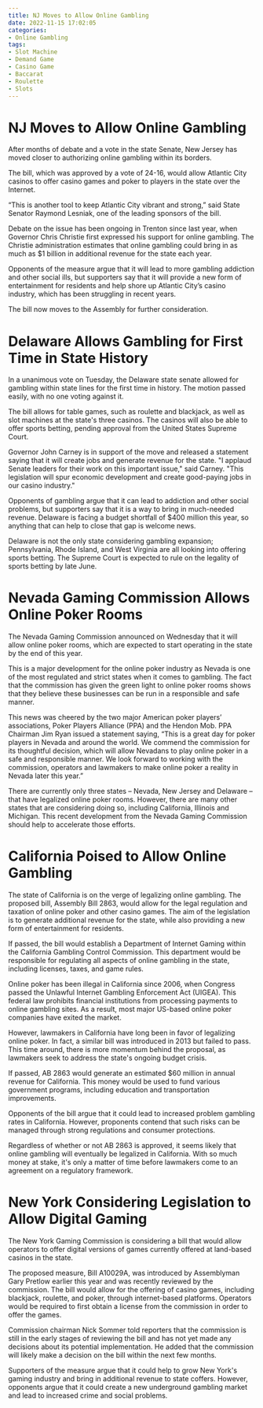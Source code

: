 ```yaml
---
title: NJ Moves to Allow Online Gambling
date: 2022-11-15 17:02:05
categories:
- Online Gambling
tags:
- Slot Machine
- Demand Game
- Casino Game
- Baccarat
- Roulette
- Slots
---
```



#  NJ Moves to Allow Online Gambling

After months of debate and a vote in the state Senate, New Jersey has moved closer to authorizing online gambling within its borders.

The bill, which was approved by a vote of 24-16, would allow Atlantic City casinos to offer casino games and poker to players in the state over the Internet.

“This is another tool to keep Atlantic City vibrant and strong,” said State Senator Raymond Lesniak, one of the leading sponsors of the bill.

Debate on the issue has been ongoing in Trenton since last year, when Governor Chris Christie first expressed his support for online gambling. The Christie administration estimates that online gambling could bring in as much as $1 billion in additional revenue for the state each year.

Opponents of the measure argue that it will lead to more gambling addiction and other social ills, but supporters say that it will provide a new form of entertainment for residents and help shore up Atlantic City’s casino industry, which has been struggling in recent years.

The bill now moves to the Assembly for further consideration.

#  Delaware Allows Gambling for First Time in State History

In a unanimous vote on Tuesday, the Delaware state senate allowed for gambling within state lines for the first time in history. The motion passed easily, with no one voting against it.

The bill allows for table games, such as roulette and blackjack, as well as slot machines at the state's three casinos. The casinos will also be able to offer sports betting, pending approval from the United States Supreme Court.

Governor John Carney is in support of the move and released a statement saying that it will create jobs and generate revenue for the state. "I applaud Senate leaders for their work on this important issue," said Carney. "This legislation will spur economic development and create good-paying jobs in our casino industry."

Opponents of gambling argue that it can lead to addiction and other social problems, but supporters say that it is a way to bring in much-needed revenue. Delaware is facing a budget shortfall of $400 million this year, so anything that can help to close that gap is welcome news.

Delaware is not the only state considering gambling expansion; Pennsylvania, Rhode Island, and West Virginia are all looking into offering sports betting. The Supreme Court is expected to rule on the legality of sports betting by late June.

#  Nevada Gaming Commission Allows Online Poker Rooms

The Nevada Gaming Commission announced on Wednesday that it will allow online poker rooms, which are expected to start operating in the state by the end of this year.

This is a major development for the online poker industry as Nevada is one of the most regulated and strict states when it comes to gambling. The fact that the commission has given the green light to online poker rooms shows that they believe these businesses can be run in a responsible and safe manner.

This news was cheered by the two major American poker players’ associations, Poker Players Alliance (PPA) and the Hendon Mob. PPA Chairman Jim Ryan issued a statement saying, “This is a great day for poker players in Nevada and around the world. We commend the commission for its thoughtful decision, which will allow Nevadans to play online poker in a safe and responsible manner. We look forward to working with the commission, operators and lawmakers to make online poker a reality in Nevada later this year.”

There are currently only three states – Nevada, New Jersey and Delaware – that have legalized online poker rooms. However, there are many other states that are considering doing so, including California, Illinois and Michigan. This recent development from the Nevada Gaming Commission should help to accelerate those efforts.

#  California Poised to Allow Online Gambling

The state of California is on the verge of legalizing online gambling. The proposed bill, Assembly Bill 2863, would allow for the legal regulation and taxation of online poker and other casino games. The aim of the legislation is to generate additional revenue for the state, while also providing a new form of entertainment for residents.

If passed, the bill would establish a Department of Internet Gaming within the California Gambling Control Commission. This department would be responsible for regulating all aspects of online gambling in the state, including licenses, taxes, and game rules.

Online poker has been illegal in California since 2006, when Congress passed the Unlawful Internet Gambling Enforcement Act (UIGEA). This federal law prohibits financial institutions from processing payments to online gambling sites. As a result, most major US-based online poker companies have exited the market.

However, lawmakers in California have long been in favor of legalizing online poker. In fact, a similar bill was introduced in 2013 but failed to pass. This time around, there is more momentum behind the proposal, as lawmakers seek to address the state's ongoing budget crisis.

If passed, AB 2863 would generate an estimated $60 million in annual revenue for California. This money would be used to fund various government programs, including education and transportation improvements.

Opponents of the bill argue that it could lead to increased problem gambling rates in California. However, proponents contend that such risks can be managed through strong regulations and consumer protections.

Regardless of whether or not AB 2863 is approved, it seems likely that online gambling will eventually be legalized in California. With so much money at stake, it's only a matter of time before lawmakers come to an agreement on a regulatory framework.

#  New York Considering Legislation to Allow Digital Gaming

The New York Gaming Commission is considering a bill that would allow operators to offer digital versions of games currently offered at land-based casinos in the state.

The proposed measure, Bill A10029A, was introduced by Assemblyman Gary Pretlow earlier this year and was recently reviewed by the commission. The bill would allow for the offering of casino games, including blackjack, roulette, and poker, through internet-based platforms. Operators would be required to first obtain a license from the commission in order to offer the games.

Commission chairman Nick Sommer told reporters that the commission is still in the early stages of reviewing the bill and has not yet made any decisions about its potential implementation. He added that the commission will likely make a decision on the bill within the next few months.

Supporters of the measure argue that it could help to grow New York's gaming industry and bring in additional revenue to state coffers. However, opponents argue that it could create a new underground gambling market and lead to increased crime and social problems.
